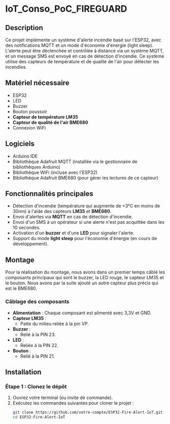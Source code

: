 # IoT_Conso_PoC_FIREGUARD

## Description
Ce projet implémente un système d'alerte incendie basé sur l'ESP32, avec des notifications MQTT et un mode d'économie d'énergie (light sleep). L'alerte peut être déclenchée et contrôlée à distance via un système MQTT, et un message SMS est envoyé en cas de détection d'incendie. Ce système utilise des capteurs de température et de qualité de l'air pour détecter les incendies.

## Matériel nécessaire
- ESP32
- LED
- Buzzer
- Bouton poussoir
- **Capteur de température LM35**
- **Capteur de qualité de l'air BME680**
- Connexion WiFi

## Logiciels
- Arduino IDE
- Bibliothèque Adafruit MQTT (installée via le gestionnaire de bibliothèques Arduino)
- Bibliothèque WiFi (incluse avec l'ESP32)
- Bibliothèque Adafruit BME680 (pour gérer les lectures de ce capteur)

## Fonctionnalités principales
- Détection d'incendie (température qui augmente de +3°C en moins de 30mn) à l'aide des capteurs **LM35** et **BME680**.
- Envoi d'alertes via **MQTT** en cas de détection d'incendie.
- Envoi d'un SMS à un opérateur si une alerte n'est pas acquittée dans les 10 secondes.
- Activation d'un **buzzer** et d'une **LED** pour signaler l'alerte.
- Support du mode **light sleep** pour l'économie d'énergie (en cours de développement).

## Montage
Pour la réalisation du montage, nous avons dans un premier temps câblé les composants principaux qui sont le buzzer, la LED rouge, le capteur LM35 et le bouton. Nous avons par la suite ajouté un autre capteur plus précis qui est le BME680.

### Câblage des composants
- **Alimentation** : Chaque composant est alimenté avec 3,3V et GND.
- **Capteur LM35** :
  - Patte du milieu reliée à la pin VP.
- **Buzzer** :
  - Relié à la PIN 23.
- **LED** :
  - Reliée à la PIN 22.
- **Bouton** :
  - Relié à la PIN 21.
  
 ## Installation

### Étape 1 : Clonez le dépôt
1. Ouvrez votre terminal (ou invite de commande).
2. Exécutez les commandes suivantes pour cloner le projet :
   ```bash
   git clone https://github.com/votre-compte/ESP32-Fire-Alert-IoT.git
   cd ESP32-Fire-Alert-IoT
